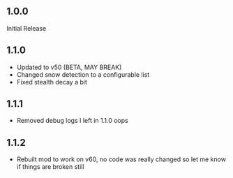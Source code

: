 ## 1.0.0
Initial Release

## 1.1.0
- Updated to v50 (BETA, MAY BREAK)
- Changed snow detection to a configurable list
- Fixed stealth decay a bit

## 1.1.1
- Removed debug logs I left in 1.1.0 oops

## 1.1.2
- Rebuilt mod to work on v60, no code was really changed so let me know if things are broken still